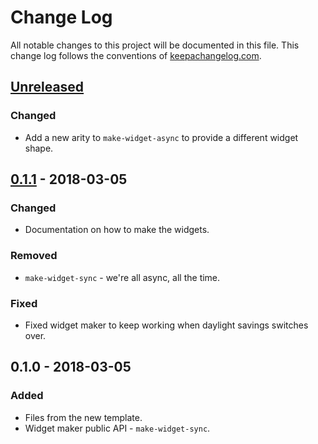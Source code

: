 # Change Log
All notable changes to this project will be documented in this file. This change log follows the conventions of [keepachangelog.com](http://keepachangelog.com/).

## [Unreleased]
### Changed
- Add a new arity to `make-widget-async` to provide a different widget shape.

## [0.1.1] - 2018-03-05
### Changed
- Documentation on how to make the widgets.

### Removed
- `make-widget-sync` - we're all async, all the time.

### Fixed
- Fixed widget maker to keep working when daylight savings switches over.

## 0.1.0 - 2018-03-05
### Added
- Files from the new template.
- Widget maker public API - `make-widget-sync`.

[Unreleased]: https://github.com/your-name/ulmus/compare/0.1.1...HEAD
[0.1.1]: https://github.com/your-name/ulmus/compare/0.1.0...0.1.1
